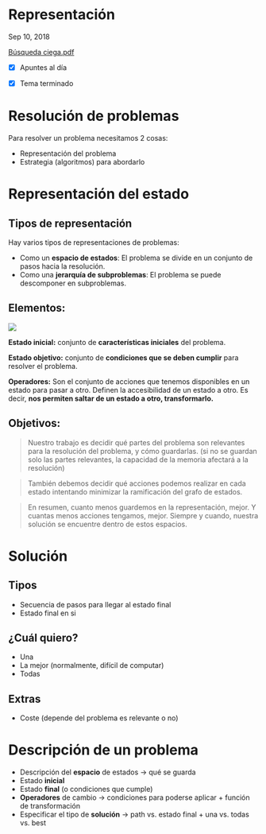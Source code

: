 # Representación

Sep 10, 2018

[Búsqueda ciega.pdf](Busquedaciega-05fdf8d5-b7ab-4e34-85bd-ac76532ddd78.pdf)

- [x]  Apuntes al día
- [x]  Tema terminado



# Resolución de problemas



Para resolver un problema necesitamos 2 cosas:

- Representación del problema
- Estrategia (algoritmos) para abordarlo

# Representación del estado



## Tipos de representación

Hay varios tipos de representaciones de problemas:

- Como un **espacio de estados**: El problema se divide en un conjunto de pasos hacia la resolución.
- Como una **jerarquía de subproblemas**: El problema se puede descomponer en subproblemas.

## Elementos:

![](Busquedadiagrama-8df5c4b5-876b-4470-8421-32fb35a3b535.png)

**Estado inicial:** conjunto de **características iniciales** del problema.

**Estado objetivo:** conjunto de **condiciones que se deben cumplir** para resolver el problema.

**Operadores:** Son el conjunto de acciones que tenemos disponibles en un estado para pasar a otro. Definen la accesibilidad de un estado a otro. Es decir, **nos permiten saltar de un estado a otro, transformarlo.**

## Objetivos:

> Nuestro trabajo es decidir qué partes del problema son relevantes para la resolución del problema, y cómo guardarlas. (si no se guardan solo las partes relevantes, la capacidad de la memoria afectará a la resolución)

> También debemos decidir qué acciones podemos realizar en cada estado intentando minimizar la ramificación del grafo de estados.

> En resumen, cuanto menos guardemos en la representación, mejor. Y cuantas menos acciones tengamos, mejor. Siempre y cuando, nuestra solución se encuentre dentro de estos espacios.

# Solución



## Tipos

- Secuencia de pasos para llegar al estado final
- Estado final en si

## ¿Cuál quiero?

- Una
- La mejor (normalmente, difícil de computar)
- Todas

## Extras

- Coste (depende del problema es relevante o no)

# Descripción de un problema



- Descripción del **espacio** de estados → qué se guarda
- Estado **inicial**
- Estado **final** (o condiciones que cumple)
- **Operadores** de cambio → condiciones para poderse aplicar + función de transformación
- Especificar el tipo de **solución** → path vs. estado final + una vs. todas vs. best
